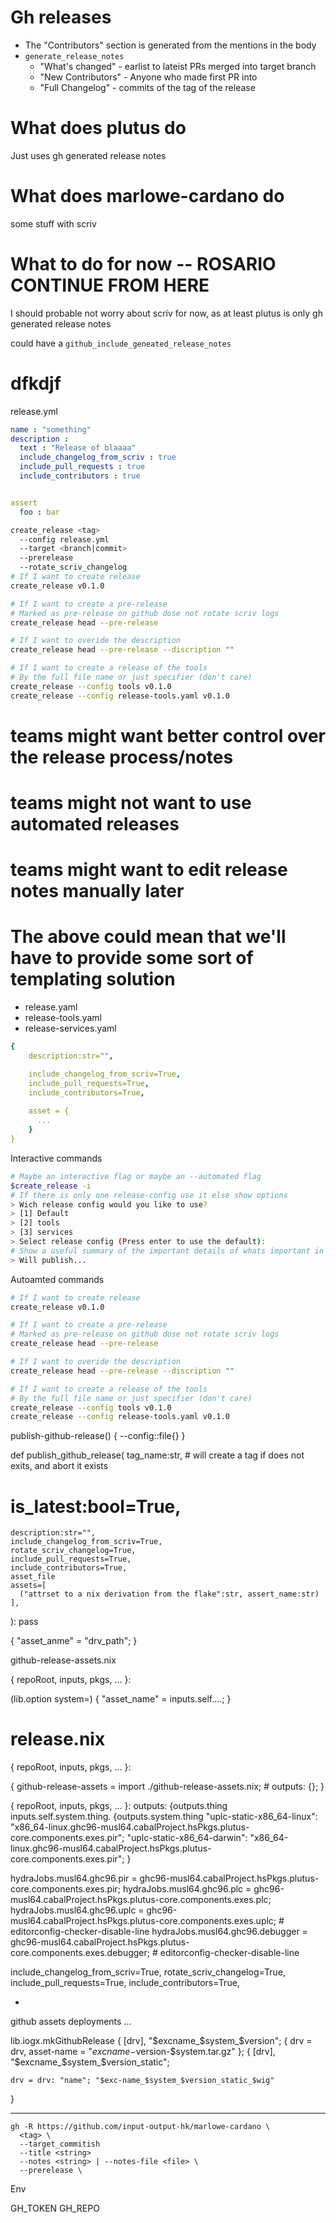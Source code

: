 # Gh releases

- The "Contributors" section is generated from the mentions in the body
- `generate_release_notes`
  - "What's changed" - earlist to lateist PRs merged into target branch
  - "New Contributors" - Anyone who made first PR into
  - "Full Changelog" - commits of the tag of the release

# What does plutus do

Just uses gh generated release notes

# What does marlowe-cardano do

some stuff with scriv

# What to do for now -- ROSARIO CONTINUE FROM HERE

I should probable not worry about scriv for now, as at least plutus is only gh
generated release notes

could have a `github_include_geneated_release_notes`

# dfkdjf

release.yml
```yml
name : "something"
description :
  text : "Release of blaaaa"
  include_changelog_from_scriv : true
  include_pull_requests : true
  include_contributors : true


assert
  foo : bar
```


```sh
create_release <tag>
  --config release.yml
  --target <branch|commit>
  --prerelease
  --rotate_scriv_changelog
# If I want to create release
create_release v0.1.0

# If I want to create a pre-release
# Marked as pre-release on github dose not rotate scriv logs
create_release head --pre-release

# If I want to overide the description
create_release head --pre-release --discription ""

# If I want to create a release of the tools
# By the full file name or just specifier (don't care)
create_release --config tools v0.1.0
create_release --config release-tools.yaml v0.1.0
```

# teams might want better control over the release process/notes 
# teams might not want to use automated releases
# teams might want to edit release notes manually later 
# The above could mean that we'll have to provide some sort of templating solution 



- release.yaml
- release-tools.yaml
- release-services.yaml

```yaml
{
    description:str="",

    include_changelog_from_scriv=True, 
    include_pull_requests=True,
    include_contributors=True,
    
    asset = {
      ...
    }
}
```

Interactive commands
```bash
# Maybe an interactive flag or maybe an --automated flag
$create_release -i
# If there is only one release-config use it else show options
> Wich release config would you like to use?
> [1] Default
> [2] tools
> [3] services
> Select release config (Press enter to use the default):
# Show a useful summary of the important details of whats important in the config
> Will publish...

```

Autoamted commands
```bash
# If I want to create release
create_release v0.1.0

# If I want to create a pre-release
# Marked as pre-release on github dose not rotate scriv logs
create_release head --pre-release

# If I want to overide the description
create_release head --pre-release --discription ""

# If I want to create a release of the tools
# By the full file name or just specifier (don't care)
create_release --config tools v0.1.0
create_release --config release-tools.yaml v0.1.0
```

publish-github-release() {
  --config::file{}
}



def publish_github_release(
    tag_name:str, # will create a tag if does not exits, and abort it exists
#    is_latest:bool=True, 
    description:str="",
    include_changelog_from_scriv=True, 
    rotate_scriv_changelog=True,
    include_pull_requests=True,
    include_contributors=True,
    asset_file
    assets=[
      ("attrset to a nix derivation from the flake":str, assert_name:str)
    ],
):
  pass 



{
  "asset_anme" = "drv_path";
}


github-release-assets.nix

{ repoRoot, inputs, pkgs, ... }:

(lib.option system=)
{ 
  "asset_name" = inputs.self....;
}

# release.nix 
{ repoRoot, inputs, pkgs, ... }:

{
  github-release-assets = import ./github-release-assets.nix; # outputs: {};
}


{ repoRoot, inputs, pkgs, ... }:
outputs:
{outputs.thing inputs.self.system.thing.
{outputs.system.thing
  "uplc-static-x86_64-linux": "x86_64-linux.ghc96-musl64.cabalProject.hsPkgs.plutus-core.components.exes.pir";
  "uplc-static-x86_64-darwin": "x86_64-linux.ghc96-musl64.cabalProject.hsPkgs.plutus-core.components.exes.pir";
}

hydraJobs.musl64.ghc96.pir = ghc96-musl64.cabalProject.hsPkgs.plutus-core.components.exes.pir;
hydraJobs.musl64.ghc96.plc = ghc96-musl64.cabalProject.hsPkgs.plutus-core.components.exes.plc;
hydraJobs.musl64.ghc96.uplc = ghc96-musl64.cabalProject.hsPkgs.plutus-core.components.exes.uplc; # editorconfig-checker-disable-line
hydraJobs.musl64.ghc96.debugger = ghc96-musl64.cabalProject.hsPkgs.plutus-core.components.exes.debugger; # editorconfig-checker-disable-line
    


include_changelog_from_scriv=True, 
rotate_scriv_changelog=True,
include_pull_requests=True,
include_contributors=True,

- 

github assets 
deployments
... 




  lib.iogx.mkGithubRelease {
    [drv], "$excname_$system_$version";
    { drv = drv, asset-name = "$excname-$version-$system.tar.gz"
  };
  {
    [drv], "$excname_$system_$version_static";

    drv = drv: "name"; "$exc-name_$system_$version_static_$wig"
  }


---
```
gh -R https://github.com/input-output-hk/marlowe-cardano \
  <tag> \
  --target_commitish
  --title <string>
  --notes <string> | --notes-file <file> \
  --prerelease \
```

Env

GH_TOKEN
GH_REPO


